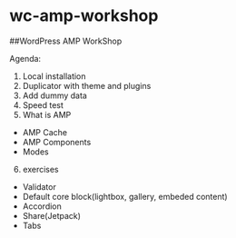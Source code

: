 # wc-amp-workshop


##WordPress AMP WorkShop

Agenda:

1. Local installation
2. Duplicator with theme and plugins
3. Add dummy data
4. Speed test 
5. What is AMP 
* AMP Cache
* AMP Components
* Modes
6. exercises
* Validator
* Default core block(lightbox, gallery, embeded content)
* Accordion
* Share(Jetpack)
* Tabs
